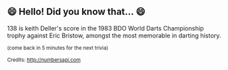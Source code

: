 ## :smile: Hello! Did you know that... :smile:
138 is keith Deller's score in the 1983 BDO World Darts Championship trophy against Eric Bristow, amongst the most memorable in darting history.

<sup>(come back in 5 minutes for the next trivia)</sup>


<sup>Credits: http://numbersapi.com</sup>
